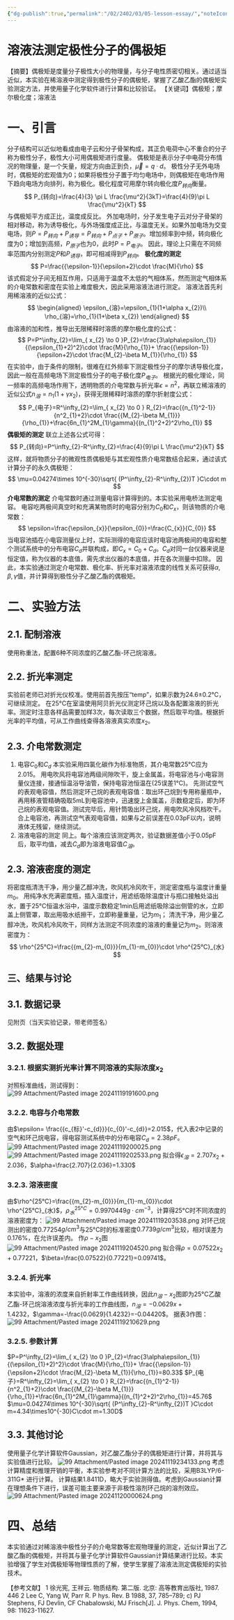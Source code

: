 ```yaml
---
{"dg-publish":true,"permalink":"/02/2402/03/05-lesson-essay/","noteIcon":"","created":"2025-01-31T00:35","updated":"2025-07-01T13:38"}
---
```


# 溶液法测定极性分子的偶极矩
【摘要】偶极矩是度量分子极性大小的物理量，与分子电性质密切相关。通过适当近似，本实验在稀溶液中测定得到极性分子的偶极矩，掌握了乙酸乙酯的偶极矩实验测定方法，并使用量子化学软件进行计算和比较验证。
【关键词】偶极矩；摩尔极化度；溶液法
# 一、引言
分子结构可以近似地看成由电子云和分子骨架构成，其正负电荷中心不重合的分子称为极性分子，极性大小可用偶极矩进行度量。
偶极矩是表示分子中电荷分布情况的物理量，是一个矢量，规定方向由正到负，$\vec{\mu}=q\cdot d$。
极性分子无外电场时，偶极矩的宏观值为0；如果将极性分子置于均匀电场中，则偶极矩在电场作用下趋向电场方向排列，称为极化。极化程度可用摩尔转向极化度$P_{转向}$衡量。
$$
P_{转向}=\frac{4}{3} \pi L \frac{\mu^2}{3kT}=\frac{4}{9}\pi L \frac{\mu^2}{kT}
$$
与偶极矩平方成正比，温度成反比。
外加电场时，分子发生电子云对分子骨架的相对移动，称为诱导极化，与外场强度成正比，与温度无关。如果外加电场为交变电场，则$P=P_{转向}+P_{诱导}=P_{转向}+P_{点子}+P_{原子}$。增加频率到中频，转向极化度为0；增加到高频，$P_{原子}$也为0，此时$P=P_{电子}$。
因此，理论上只需在不同频率范围内分别测定$P$和$P_{诱导}$，即可相减得到$P_{转向}$。
**极化度的测定**
$$
P=\frac{{\epsilon-1}}{\epsilon+2}\cdot \frac{M}{\rho}
$$
该式假定分子间无相互作用，只适用于温度不太低的气相体系，然而测定气相体系的介电常数和密度在实验上难度极大，因此采用溶液法进行测定。
溶液法首先利用稀溶液的近似公式：
$$
\begin{aligned}
\epsilon_{溶}=\epsilon_{1}(1+\alpha x_{2})\\
\rho_{溶}=\rho_{1}(1+\beta x_{2})
\end{aligned}
$$
由溶液的加和性，推导出无限稀释时溶质的摩尔极化度的公式：
$$
P=P^\infty_{2}=\lim_{ x_{2} \to 0 }P_{2}=\frac{3\alpha\epsilon_{1}}{(\epsilon_{1}+2)^2}\cdot \frac{M}{\rho_{1}}+ \frac{{\epsilon-1}}{\epsilon+2}\cdot \frac{M_{2}-\beta M_{1}}{\rho_{1}}
$$
在实验中，由于条件的限制，很难在红外频率下测定极性分子的摩尔诱导极化度，因此一般在高频电场下测定极性分子的电子极化度$P_{电子}$。
根据光的极化理论，同一频率的高频电场作用下，透明物质的介电常数与折光率$\epsilon=n^2$，再联立稀溶液的近似公式$n_{溶}=n_{1}(1+\gamma x_{2})$，获得无限稀释时溶质的摩尔折射度公式：
$$
P_{电子}=R^\infty_{2}=\lim_{ x_{2} \to 0 } R_{2}=\frac{{n_{1}^2-1}}{n^2_{1}+2}\cdot \frac{{M_{2}-\beta M_{1}}}{\rho_{1}}+\frac{6n_{1}^2M_{1}\gamma}{(n_{1}^2+2)^2\rho_{1}}
$$
**偶极矩的测定**
联立上述各公式可得：
$$
P_{转向}=P^\infty_{2}-R^\infty_{2}=\frac{4}{9}\pi L \frac{\mu^2}{kT}
$$
这样，就将物质分子的微观性质偶极矩与其宏观性质介电常数结合起来，通过该式计算分子的永久偶极矩：
$$
\mu=0.04274\times 10^{-30}\sqrt{ (P^\infty_{2}-R^\infty_{2})T }C\cdot m
$$
**介电常数的测定**
介电常数时通过测量电容计算得到的。本实验采用电桥法测定电容。
电容吃两极间真空时和充满某物质时的电容分别为$C_{0}$和$C_{x}$，则该物质的介电常数：
$$
\epsilon=\frac{\epsilon_{x}}{\epsilon_{0}}=\frac{C_{x}}{C_{0}}
$$
当电容池插在小电容测量仪上时，实际测得的电容应该时电容池两极间的电容和整个测试系统中的分布电容$C_{d}$并联构成，即$C_{x}=C_{0}+C_{d}$。$C_{d}$对同一台仪器来说是恒定值，称为仪器的本底值，需先求出仪器的本底值，并在各次测量中扣除。
因此，本实验通过测定介电常数、极化率、折光率对溶液浓度的线性关系可获得$\alpha, \beta, \gamma$值，并计算得到极性分子乙酸乙酯的偶极矩。
# 二、实验方法
## 2.1. 配制溶液
使用称重法，配置6种不同浓度的乙酸乙酯-环己烷溶液。
## 2.2. 折光率测定
实验前老师已对折光仪校准。使用前首先按压“temp”，如果示数为24.6±0.2°C，可继续测定。
在25°C在室温使用阿贝折光仪测定环己烷以及各配置溶液的折光率。测定时注意各样品需要加样3次，每次读取三个数据，然后取平均值。根据折光率的平均值，可从工作曲线查得各溶液真实浓度$x_{2}$。
## 2.3. 介电常数测定
1. 电容$C_{0}$和$C_{d}$
本实验采用四氯化碳作为标准物质，其介电常数25°C应为2.015。
用电吹风将电容池两级间隙吹干，旋上金属盖，将电容池与小电容测量仪连接，接通恒温浴导油管，保持电容池恒温在(25误差1°C)。
先测试空气的表观电容值，然后测定环己烷的表观电容值：取出环己烷到专用称量瓶中，再用移液管精确吸取5mL到电容池中，迅速旋上金属盖，示数稳定后，即为环己烷的表观电容值。测试完毕后，用针筒吸出环己烷，用电吹风冷风档吹干。合上电容池，再测试空气表观电容值，如果与之前误差在0.03pF以内，说明液体无残留，继续测试。
2. 溶液电容的测定
同上。每个溶液应该测定两次，验证数据差值小于0.05pF后，取平均值，减去$C_{d}$即为溶液电容值$C_{溶}$。
## 2.3. 溶液密度的测定
将密度瓶清洗干净，用少量乙醇冲洗，吹风机冷风吹干，测定密度瓶与温度计重量$m_{0}$。
用纯净水充满密度瓶，插入温度计，用滤纸吸除温度计与瓶口接触处溢出水，置于25°C恒温水浴中，温度示数稳定1min后用滤纸吸除溢出侧管的水，立即盖上侧管罩，取出用吸水纸擦干，立即称量重量，记为$m_{1}$；
清洗干净，用少量乙醇冲洗，吹风机冷风吹干，同样方法测定不同浓度的溶液的重量记为$m_{2}$。则溶液密度为：
$$
\rho^{25°C}=\frac{{m_{2}-m_{0}}}{m_{1}-m_{0}}\cdot \rho^{25°C}_{水}
$$
## 三、结果与讨论
## 3.1. 数据记录
见附页（当天实验记录，带老师签名）
## 3.2. 数据处理
### 3.2.1. 根据实测折光率计算不同溶液的实际浓度$x_{2}$
对照标准曲线，测试得到：
![99 Attachment/Pasted image 20241119191600.png](/img/user/99%20Attachment/Pasted%20image%2020241119191600.png)
### 3.2.2. 电容与介电常数
由$\epsilon= \frac{{c_{标}'-c_{d}}}{c_{0}'-c_{d}}=2.015$，代入表2中记录的空气和环己烷电容，得电容测试系统中的分布电容$C_{d}=2.38pF$。
![99 Attachment/Pasted image 20241119200025.png](/img/user/99%20Attachment/Pasted%20image%2020241119200025.png)
![99 Attachment/Pasted image 20241119202533.png](/img/user/99%20Attachment/Pasted%20image%2020241119202533.png)
拟合得$\epsilon_{溶}=2.707x_{2}+2.036$，$\alpha=\frac{2.707}{2.036}=1.330$
### 3.2.3. 溶液密度
由$\rho^{25°C}=\frac{{m_{2}-m_{0}}}{m_{1}-m_{0}}\cdot \rho^{25°C}_{水}$，$\rho^{25°C}_{水}=0.9970449g\cdot cm^{-3}$，计算得25°C时不同浓度的溶液密度为：
![99 Attachment/Pasted image 20241119203538.png](/img/user/99%20Attachment/Pasted%20image%2020241119203538.png)
对环己烷测出的密度0.77254$g/cm^3$与25°C时的标准密度$0.7739g/cm^3$比较，相对误差为$0.176\%$，在允许误差内。
作$\rho-x_{2}$图
![99 Attachment/Pasted image 20241119204520.png](/img/user/99%20Attachment/Pasted%20image%2020241119204520.png)
拟合得$\rho=0.07522x_{2}+0.77221$，$\beta=\frac{0.07522}{0.77221}=0.09741$。
### 3.2.4. 折光率
本实验中，溶液的浓度来自折射率工作曲线转换，因此$n_{溶}-x_{2}$图即为25°C乙酸乙酯-环己烷溶液浓度与折光率的工作曲线图，$n_{溶}=-0.0629x+1.4232$，$\gamma=-\frac{0.0629}{1.4232}=-0.04420$。
据表3作图：
![99 Attachment/Pasted image 20241119210629.png](/img/user/99%20Attachment/Pasted%20image%2020241119210629.png)
### 3.2.5. 参数计算
$P=P^\infty_{2}=\lim_{ x_{2} \to 0 }P_{2}=\frac{3\alpha\epsilon_{1}}{(\epsilon_{1}+2)^2}\cdot \frac{M}{\rho_{1}}+ \frac{{\epsilon-1}}{\epsilon+2}\cdot \frac{M_{2}-\beta M_{1}}{\rho_{1}}=80.33$
$P_{电子}=R^\infty_{2}=\lim_{ x_{2} \to 0 } R_{2}=\frac{{n_{1}^2-1}}{n^2_{1}+2}\cdot \frac{{M_{2}-\beta M_{1}}}{\rho_{1}}+\frac{6n_{1}^2M_{1}\gamma}{(n_{1}^2+2)^2\rho_{1}}=45.76$
$\mu=0.04274\times 10^{-30}\sqrt{ (P^\infty_{2}-R^\infty_{2})T }C\cdot m=4.34\times10^{-30}C\cdot m=1.30D$
## 3.3. 其他讨论
使用量子化学计算软件Gaussian，对乙酸乙酯分子的偶极矩进行计算，并将其与实验值进行比较。
![99 Attachment/Pasted image 20241119234133.png](/img/user/99%20Attachment/Pasted%20image%2020241119234133.png)
考虑计算精度和推理开销的平衡，本实验参考对不同计算方法的比较，采用B3LYP/6-311G* 进行计算。
计算结果1.8411D，略大于实验测得值。考虑到Gaussian计算在理想条件下进行，误差可能主要来源于非极性溶剂环己烷的溶剂效应。
![99 Attachment/Pasted image 20241120000624.png](/img/user/99%20Attachment/Pasted%20image%2020241120000624.png)
# 四、总结
本实验通过对稀溶液中极性分子的介电常数等宏观物理量的测定，近似计算出了乙酸乙酯的偶极矩，并将其与量子化学计算软件Gaussian计算结果进行比较。本实验增强了学生对偶极矩等物理性质的了解，使学生掌握了溶液法测定偶极矩的实验技术。

【参考文献】
1 徐光宪, 王祥云. 物质结构. 第二版. 北京: 高等教育出版社, 1987. 446
2 Lee C, Yang W, Parr R. P hys. Rev. B 1988, 37, 785–789; c) PJ Stephens, FJ Devlin, CF Chabalowski, MJ Frisch[J]. J. Phys. Chem, 1994, 98: 11623-11627.